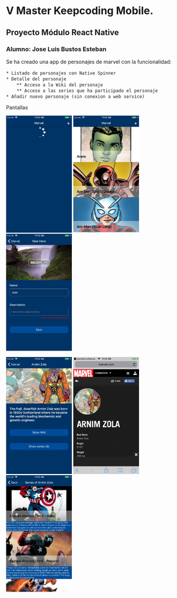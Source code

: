 # V Master Keepcoding Mobile.
## Proyecto Módulo React Native
### Alumno: Jose Luis Bustos Esteban

Se ha creado una app de personajes de marvel con la funcionalidad:

    * Listado de personajes con Native Spinner
    * Detalle del personaje
        ** Acceso a la Wiki del personaje
        ** Acceso a las series que ha participado el personaje
    * Añadir nuevo personaje (sin conexion a web service)


Pantallas

<img src="https://github.com/joselbe1976/reactNativeMarvelApp/blob/develop/screens/1-load.png" width="180"/> <img src="https://github.com/joselbe1976/reactNativeMarvelApp/blob/develop/screens/2-listado.png" width="180"/> <img src="https://github.com/joselbe1976/reactNativeMarvelApp/blob/develop/screens/3-new.png" width="180"/> 

<img src="https://github.com/joselbe1976/reactNativeMarvelApp/blob/develop/screens/4-detalle.png" width="180"/> <img src="https://github.com/joselbe1976/reactNativeMarvelApp/blob/develop/screens/5-wiki.png" width="180"/> <img src="https://github.com/joselbe1976/reactNativeMarvelApp/blob/develop/screens/6.series.png" width="180"/> 
